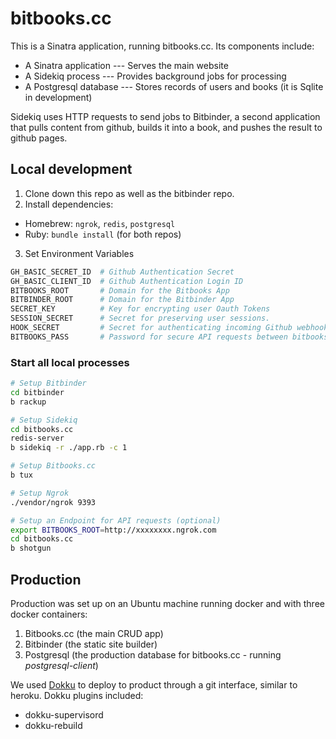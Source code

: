 bitbooks.cc
===========

This is a Sinatra application, running bitbooks.cc. Its components include:

* A Sinatra application --- Serves the main website
* A Sidekiq process --- Provides background jobs for processing
* A Postgresql database --- Stores records of users and books (it is Sqlite in development)

Sidekiq uses HTTP requests to send jobs to Bitbinder, a second application that
pulls content from github, builds it into a book, and pushes the result to
github pages.


## Local development

1. Clone down this repo as well as the bitbinder repo.
2. Install dependencies:
  * Homebrew: `ngrok`, `redis`, `postgresql`
  * Ruby: `bundle install` (for both repos)
3. Set Environment Variables
```bash
GH_BASIC_SECRET_ID  # Github Authentication Secret
GH_BASIC_CLIENT_ID  # Github Authentication Login ID
BITBOOKS_ROOT       # Domain for the Bitbooks App
BITBINDER_ROOT      # Domain for the Bitbinder App
SECRET_KEY          # Key for encrypting user Oauth Tokens
SESSION_SECRET      # Secret for preserving user sessions.
HOOK_SECRET         # Secret for authenticating incoming Github webhook requests
BITBOOKS_PASS       # Password for secure API requests between bitbooks & bitbinder. Also logs into sidekiq admin panel.
```

### Start all local processes
```bash
# Setup Bitbinder
cd bitbinder
b rackup

# Setup Sidekiq
cd bitbooks.cc
redis-server
b sidekiq -r ./app.rb -c 1

# Setup Bitbooks.cc
b tux

# Setup Ngrok
./vendor/ngrok 9393

# Setup an Endpoint for API requests (optional)
export BITBOOKS_ROOT=http://xxxxxxxx.ngrok.com
cd bitbooks.cc
b shotgun
```

## Production
Production was set up on an Ubuntu machine running docker and  with three docker containers:

1. Bitbooks.cc (the main CRUD app)
2. Bitbinder (the static site builder)
3. Postgresql (the production database for bitbooks.cc - running *postgresql-client*)

We used [Dokku](https://github.com/progrium/dokku) to deploy to product through a git interface, similar to heroku. Dokku plugins included:
- dokku-supervisord
- dokku-rebuild
